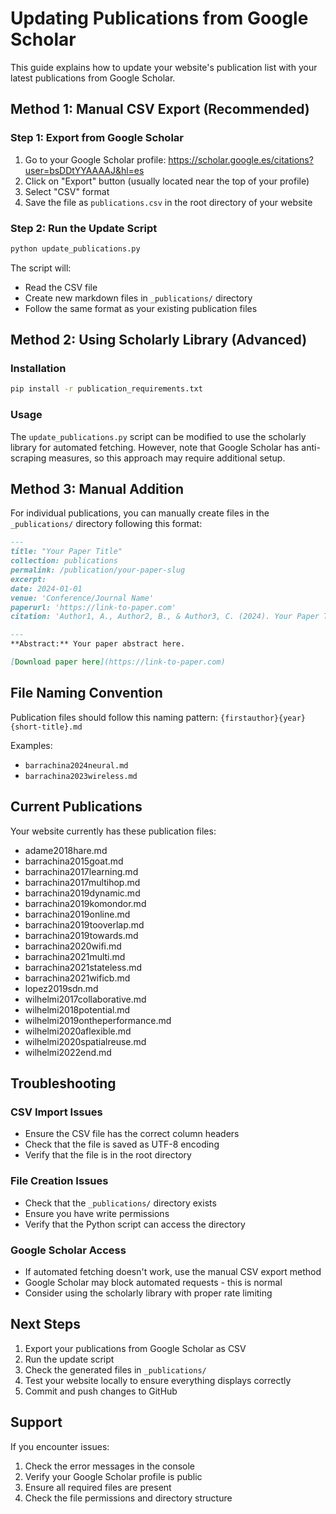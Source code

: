 # Updating Publications from Google Scholar

This guide explains how to update your website's publication list with your latest publications from Google Scholar.

## Method 1: Manual CSV Export (Recommended)

### Step 1: Export from Google Scholar
1. Go to your Google Scholar profile: https://scholar.google.es/citations?user=bsDDtYYAAAAJ&hl=es
2. Click on "Export" button (usually located near the top of your profile)
3. Select "CSV" format
4. Save the file as `publications.csv` in the root directory of your website

### Step 2: Run the Update Script
```bash
python update_publications.py
```

The script will:
- Read the CSV file
- Create new markdown files in `_publications/` directory
- Follow the same format as your existing publication files

## Method 2: Using Scholarly Library (Advanced)

### Installation
```bash
pip install -r publication_requirements.txt
```

### Usage
The `update_publications.py` script can be modified to use the scholarly library for automated fetching. However, note that Google Scholar has anti-scraping measures, so this approach may require additional setup.

## Method 3: Manual Addition

For individual publications, you can manually create files in the `_publications/` directory following this format:

```markdown
---
title: "Your Paper Title"
collection: publications
permalink: /publication/your-paper-slug
excerpt:
date: 2024-01-01
venue: 'Conference/Journal Name'
paperurl: 'https://link-to-paper.com'
citation: 'Author1, A., Author2, B., & Author3, C. (2024). Your Paper Title. <i>Conference/Journal Name</i>.'

---
**Abstract:** Your paper abstract here.

[Download paper here](https://link-to-paper.com)
```

## File Naming Convention

Publication files should follow this naming pattern:
`{firstauthor}{year}{short-title}.md`

Examples:
- `barrachina2024neural.md`
- `barrachina2023wireless.md`

## Current Publications

Your website currently has these publication files:
- adame2018hare.md
- barrachina2015goat.md
- barrachina2017learning.md
- barrachina2017multihop.md
- barrachina2019dynamic.md
- barrachina2019komondor.md
- barrachina2019online.md
- barrachina2019tooverlap.md
- barrachina2019towards.md
- barrachina2020wifi.md
- barrachina2021multi.md
- barrachina2021stateless.md
- barrachina2021wificb.md
- lopez2019sdn.md
- wilhelmi2017collaborative.md
- wilhelmi2018potential.md
- wilhelmi2019ontheperformance.md
- wilhelmi2020aflexible.md
- wilhelmi2020spatialreuse.md
- wilhelmi2022end.md

## Troubleshooting

### CSV Import Issues
- Ensure the CSV file has the correct column headers
- Check that the file is saved as UTF-8 encoding
- Verify that the file is in the root directory

### File Creation Issues
- Check that the `_publications/` directory exists
- Ensure you have write permissions
- Verify that the Python script can access the directory

### Google Scholar Access
- If automated fetching doesn't work, use the manual CSV export method
- Google Scholar may block automated requests - this is normal
- Consider using the scholarly library with proper rate limiting

## Next Steps

1. Export your publications from Google Scholar as CSV
2. Run the update script
3. Check the generated files in `_publications/`
4. Test your website locally to ensure everything displays correctly
5. Commit and push changes to GitHub

## Support

If you encounter issues:
1. Check the error messages in the console
2. Verify your Google Scholar profile is public
3. Ensure all required files are present
4. Check the file permissions and directory structure
